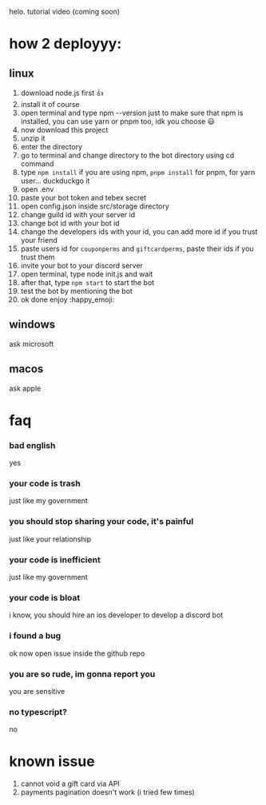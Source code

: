 helo. tutorial video (coming soon)

# how 2 deployyy:
## linux
1. download node.js first :thumbsup:
2. install it of course
3. open terminal and type npm --version just to make sure that npm is installed, you can use yarn or pnpm too, idk you choose :smiley:
4. now download this project
5. unzip it
6. enter the directory
7. go to terminal and change directory to the bot directory using cd command
8. type `npm install` if you are using npm, `pnpm install` for pnpm, for yarn user... duckduckgo it
9. open .env
10. paste your bot token and tebex secret
11. open config.json inside src/storage directory
12. change guild id with your server id
13. change bot id with your bot id
14. change the developers ids with your id, you can add more id if you trust your friend
15. paste users id for `couponperms` and `giftcardperms`, paste their ids if you trust them
16. invite your bot to your discord server
17. open terminal, type node init.js and wait
18. after that, type `npm start` to start the bot
19. test the bot by mentioning the bot
20. ok done enjoy :happy_emoji:

## windows
ask microsoft

## macos
ask apple

# faq
### bad english
yes

### your code is trash
just like my government

### you should stop sharing your code, it's painful
just like your relationship

### your code is inefficient
just like my government

### your code is bloat
i know, you should hire an ios developer to develop a discord bot

### i found a bug
ok now open issue inside the github repo

### you are so rude, im gonna report you
you are sensitive

### no typescript?
no

# known issue
1. cannot void a gift card via API
2. payments pagination doesn't work (i tried few times)
